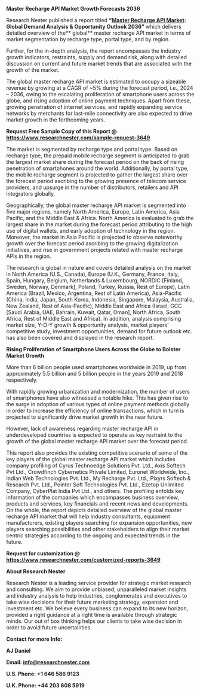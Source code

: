 ﻿**Master Recharge API Market <a name="_hlk85477504"></a>Growth Forecasts 2036**

Research Nester published a report titled **“[Master Recharge API Market](https://www.researchnester.com/reports/master-recharge-api-market/3649): Global Demand Analysis & Opportunity Outlook 2036”** which delivers detailed overview of the** global** master recharge API market in terms of market segmentation by recharge type, portal type, and by region.

Further, for the in-depth analysis, the report encompasses the industry growth indicators, restraints, supply and demand risk, along with detailed discussion on current and future market trends that are associated with the growth of the market.

The global master recharge API market is estimated to occupy a sizeable revenue by growing at a CAGR of ~5% during the forecast period, i.e., 2024 – 2036, owing to the escalating proliferation of smartphone users across the globe, and rising adoption of online payment techniques. Apart from these, growing penetration of internet services, and rapidly expanding service networks by merchants for last-mile connectivity are also expected to drive market growth in the forthcoming years.

**Request Free Sample Copy of this Report @ <https://www.researchnester.com/sample-request-3649>** 

The market is segmented by recharge type and portal type. Based on recharge type, the prepaid mobile recharge segment is anticipated to grab the largest market share during the forecast period on the back of rising penetration of smartphones around the world. Additionally, by portal type, the mobile recharge segment is projected to gather the largest share over the forecast period ascribing to the growing presence of telecom service providers, and upsurge in the number of distributors, retailers and API integrators globally.

Geographically, the global master recharge API market is segmented into five major regions, namely North America, Europe, Latin America, Asia Pacific, and the Middle East & Africa. North America is evaluated to grab the largest share in the market during the forecast period attributing to the high use of digital wallets, and early adoption of technology in the region. Moreover, the market in Asia Pacific is projected to observe noteworthy growth over the forecast period ascribing to the growing digitalization initiatives, and rise in government projects related with master recharge APIs in the region. 

The research is global in nature and covers detailed analysis on the market in North America (U.S., Canada), Europe (U.K., Germany, France, Italy, Spain, Hungary, Belgium, Netherlands & Luxembourg, NORDIC [Finland, Sweden, Norway, Denmark], Poland, Turkey, Russia, Rest of Europe), Latin America (Brazil, Mexico, Argentina, Rest of Latin America), Asia-Pacific (China, India, Japan, South Korea, Indonesia, Singapore, Malaysia, Australia, New Zealand, Rest of Asia-Pacific), Middle East and Africa (Israel, GCC [Saudi Arabia, UAE, Bahrain, Kuwait, Qatar, Oman], North Africa, South Africa, Rest of Middle East and Africa). In addition, analysis comprising market size, Y-O-Y growth & opportunity analysis, market players’ competitive study, investment opportunities, demand for future outlook etc. has also been covered and displayed in the research report.

**Rising Proliferation of Smartphone Users Across the Globe to Bolster Market Growth**

More than 6 billion people used smartphones worldwide in 2019, up from approximately 5.5 billion and 5 billion people in the years 2019 and 2018 respectively.

With rapidly growing urbanization and modernization, the number of users of smartphones have also witnessed a notable hike. This has given rise to the surge in adoption of various types of online payment methods globally in order to increase the efficiency of online transactions, which in turn is projected to significantly drive market growth in the near future. 

However, lack of awareness regarding master recharge API in underdeveloped countries is expected to operate as key restraint to the growth of the global master recharge API market over the forecast period.

This report also provides the existing competitive scenario of some of the key players of the global master recharge API market which includes company profiling of Cyrus Technoedge Solutions Pvt. Ltd., Axis Softech Pvt Ltd., Crowdfinch Cybernetics Private Limited, Euronet Worldwide, Inc., Indian Web Technologies Pvt. Ltd., My Recharge Pvt. Ltd., Pixyrs Softech & Research Pvt. Ltd., Pointer Soft Technologies Pvt. Ltd., Ezetop Unlimited Company, CyberPlat India Pvt Ltd., and others. The profiling enfolds key information of the companies which encompasses business overview, products and services, key financials and recent news and developments. On the whole, the report depicts detailed overview of the global master recharge API market that will help industry consultants, equipment manufacturers, existing players searching for expansion opportunities, new players searching possibilities and other stakeholders to align their market centric strategies according to the ongoing and expected trends in the future.     

**Request for customization @ <https://www.researchnester.com/customized-reports-3649>**   

**About Research Nester**

Research Nester is a leading service provider for strategic market research and consulting. We aim to provide unbiased, unparalleled market insights and industry analysis to help industries, conglomerates and executives to take wise decisions for their future marketing strategy, expansion and investment etc. We believe every business can expand to its new horizon, provided a right guidance at a right time is available through strategic minds. Our out of box thinking helps our clients to take wise decision in order to avoid future uncertainties.

**Contact for more Info:**

**AJ Daniel**

**Email: info@researchnester.com**

**U.S. Phone: +1 646 586 9123** 

**U.K. Phone: +44 203 608 5919**
